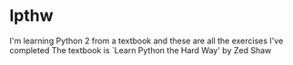 # lpthw
I'm learning Python 2 from a textbook and these are all the exercises I've completed
The textbook is `Learn Python the Hard Way' by Zed Shaw
